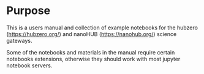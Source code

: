 
Purpose
=======

This is a users manual and collection of example notebooks for the hubzero (https://hubzero.org/) and nanoHUB (https://nanohub.org/) science gateways.

Some of the notebooks and materials in the manual require certain notebooks extensions, otherwise they should work with most jupyter notebook servers.
